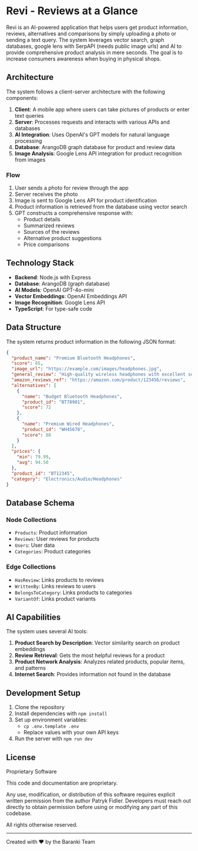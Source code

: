 # Revi - Reviews at a Glance

Revi is an AI-powered application that helps users get product information, reviews, alternatives and comparisons by simply uploading a photo or sending a text query. The system leverages vector search, graph databases, google lens with SerpAPI (needs public image urls) and AI to provide comprehensive product analysis in mere seconds. The goal is to increase consumers awareness when buying in physical shops.

## Architecture

The system follows a client-server architecture with the following components:

1. **Client**: A mobile app where users can take pictures of products or enter text queries
2. **Server**: Processes requests and interacts with various APIs and databases
3. **AI Integration**: Uses OpenAI's GPT models for natural language processing
4. **Database**: ArangoDB graph database for product and review data
5. **Image Analysis**: Google Lens API integration for product recognition from images

### Flow

1. User sends a photo for review through the app
2. Server receives the photo
3. Image is sent to Google Lens API for product identification
4. Product information is retrieved from the database using vector search
5. GPT constructs a comprehensive response with:
   - Product details
   - Summarized reviews
   - Sources of the reviews
   - Alternative product suggestions
   - Price comparisons

## Technology Stack

- **Backend**: Node.js with Express
- **Database**: ArangoDB (graph database)
- **AI Models**: OpenAI GPT-4o-mini
- **Vector Embeddings**: OpenAI Embeddings API
- **Image Recognition**: Google Lens API
- **TypeScript**: For type-safe code

## Data Structure

The system returns product information in the following JSON format:

```json
{
  "product_name": "Premium Bluetooth Headphones",
  "score": 85,
  "image_url": "https://example.com/images/headphones.jpg",
  "general_review": "High-quality wireless headphones with excellent sound quality and comfortable fit. Battery life could be improved.",
  "amazon_reviews_ref": "https://amazon.com/product/123456/reviews",
  "alternatives": [
    {
      "name": "Budget Bluetooth Headphones",
      "product_id": "BT78901",
      "score": 72
    },
    {
      "name": "Premium Wired Headphones",
      "product_id": "WH45678",
      "score": 88
    }
  ],
  "prices": {
    "min": 79.99,
    "avg": 94.50
  },
  "product_id": "BT12345",
  "category": "Electronics/Audio/Headphones"
}
```

## Database Schema

### Node Collections

- `Products`: Product information
- `Reviews`: User reviews for products
- `Users`: User data
- `Categories`: Product categories

### Edge Collections

- `HasReview`: Links products to reviews
- `WrittenBy`: Links reviews to users
- `BelongsToCategory`: Links products to categories
- `VariantOf`: Links product variants

## AI Capabilities

The system uses several AI tools:

1. **Product Search by Description**: Vector similarity search on product embeddings
2. **Review Retrieval**: Gets the most helpful reviews for a product
3. **Product Network Analysis**: Analyzes related products, popular items, and patterns
4. **Internet Search**: Provides information not found in the database

## Development Setup

1. Clone the repository
2. Install dependencies with `npm install`
3. Set up environment variables:
   - `cp .env.template .env`
   - Replace values with your own API keys
4. Run the server with `npm run dev`

## License

Proprietary Software

This code and documentation are proprietary.

Any use, modification, or distribution of this software requires explicit written permission from the author Patryk Fidler. Developers must reach out directly to obtain permission before using or modifying any part of this codebase.

All rights otherwise reserved.

---

Created with ❤️ by the Baranki Team
